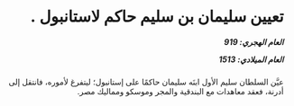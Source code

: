 <h1 dir="rtl">تعيين سليمان بن سليم حاكم لاستانبول .</h1>

<h5 dir="rtl">العام الهجري:  919

العام الميلادي: 1513

</h5>

<p dir="rtl">عيَّن السلطان سليم الأول ابنَه سليمان حاكمًا على إستانبول؛ ليتفرغ لأموره، فانتقل إلى أدرنة، فعقد معاهدات مع البندقية والمجر وموسكو ومماليك مصر.</p></br>
